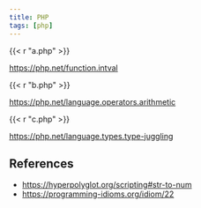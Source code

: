 ```yaml
---
title: PHP
tags: [php]
---
```


{{< r "a.php" >}}

<https://php.net/function.intval>

{{< r "b.php" >}}

<https://php.net/language.operators.arithmetic>

{{< r "c.php" >}}

<https://php.net/language.types.type-juggling>

## References

- <https://hyperpolyglot.org/scripting#str-to-num>
- <https://programming-idioms.org/idiom/22>
